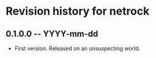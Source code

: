# Revision history for netrock

## 0.1.0.0 -- YYYY-mm-dd

* First version. Released on an unsuspecting world.
